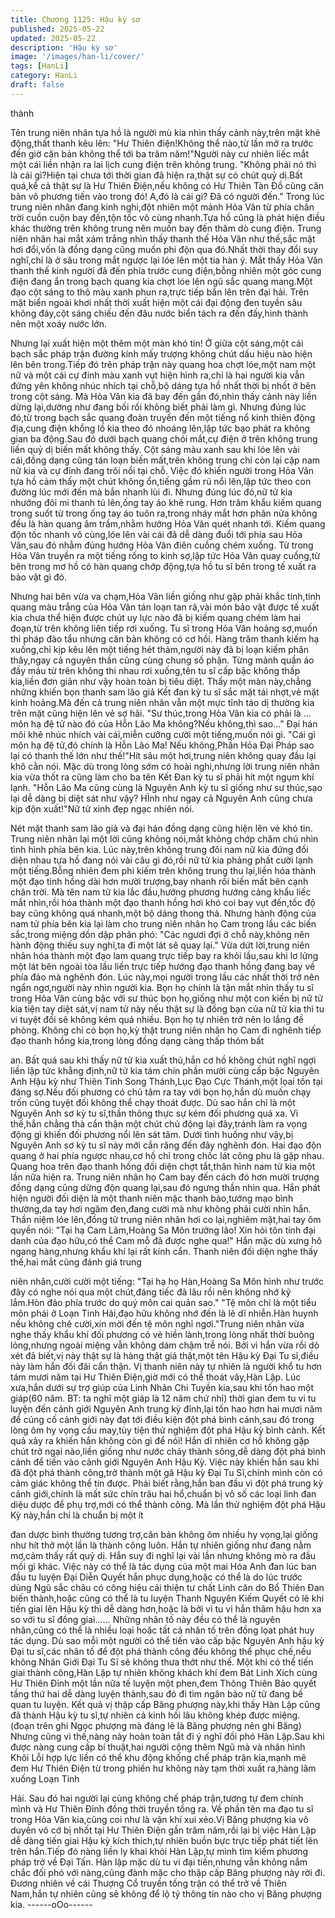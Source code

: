 ```yaml
---
title: Chương 1125: Hậu kỳ sơ
published: 2025-05-22
updated: 2025-05-22
description: 'Hậu kỳ sơ'
image: '/images/han-li/cover/'
tags: [HanLi]
category: HanLi
draft: false
---
```


thành

Tên trung niên nhân tựa hồ là người mù kia nhìn thấy cảnh
này,trên mặt khẽ động,thất thanh kêu lên:
"Hư Thiên điện!Không thể nào,từ lần mở ra trước đến giờ căn bản
không thể tới ba trăm năm!"Người này cư nhiên liếc mắt một cái
liền nhận ra lai lịch cung điện trên không trung.
"Không phải nó thì là cái gì?Hiện tại chưa tới thời gian đã hiện
ra,thật sự có chút quỷ dị.Bất quá,kể cả thật sự là Hư Thiên
Điện,nếu không có Hư Thiên Tàn Đồ cũng căn bản vô phương
tiến vào trong đó! A,đó là cái gì? Đã có người đến."
Trong lúc trung niên nhân đang kinh nghi,đột nhiên một mảnh Hỏa
Vân từ phía chân trời cuồn cuộn bay đến,tộn tốc vô cùng
nhanh.Tựa hồ cũng là phát hiện điều khác thường trên không
trung nên muốn bay đến thăm dò cung điện.
Trung niên nhân hai mắt xám trắng nhìn thấy thanh thế Hỏa Vân
như thế,sắc mặt hơi đổi,vốn là đồng dạng cũng muốn phi độn qua
đó.Nhất thời thay đổi suy nghĩ,chỉ là ở sâu trong mắt ngược lại lóe
lên một tia hàn ý.
Mắt thấy Hỏa Vân thanh thế kinh người đã đến phía trước cung
điện,bỗng nhiên một góc cung điện đang ẩn trong bạch quang kia
chợt lóe lên ngũ sắc quang mang.Một đạo cột sáng to thô màu
xanh phun ra,trực tiếp bắn lên trên đại hải.
Trên mặt biển ngoài khơi nhất thời xuất hiện một cái đại động đen
tuyền sâu không đáy,cột sáng chiếu đến đâu nước biển tách ra
đến đấy,hình thành nên một xoáy nước lớn.

Nhưng lại xuất hiện một thêm một màn khó tin!
Ở giữa cột sáng,một cái bạch sắc pháp trận đường kính mấy
trượng không chút dấu hiệu nào hiện lên bên trong.Tiếp đó trên
pháp trận này quang hoa chợt lóe,một nam một nữ và một cái cự
đỉnh màu xanh vụt hiện hình ra,chỉ là hai người kia vẫn đứng yên
không nhúc nhích tại chỗ,bộ dáng tựa hồ nhất thời bị nhốt ở bên
trong cột sáng.
Mà Hỏa Vân kia đã bay đến gần đó,nhìn thấy cảnh này liền dừng
lại,dường như đang bối rối không biết phải làm gì.
Nhưng đúng lúc đó,từ trong bạch sắc quang đoàn truyền đến một
tiếng nổ kinh thiên động địa,cung điện khổng lồ kia theo đó
nhoáng lên,lập tức bạo phát ra không gian ba động.Sau đó dưới
bạch quang chói mắt,cự điện ở trên không trung liền quỷ dị biến
mất không thấy.
Cột sáng màu xanh sau khi lóe lên vài cái,đồng dạng cũng tán
loạn biến mất,trên không trung chỉ còn lại cặp nam nữ kia và cự
đỉnh đang trôi nổi tại chỗ.
Việc đó khiến người trong Hỏa Vân tựa hồ cảm thấy một chút
không ổn,tiếng gầm rú nổi lên,lập tức theo con đường lúc mới
đến mà bắn nhanh lùi đi.
Nhưng đúng lúc đó,nữ tử kia nhướng đôi mi thanh tú lên,ống tay
áo khẽ rung.
Hơn trăm khẩu kiếm quang trong suốt từ trong ống tay áo tuôn
ra,trong nháy mắt hơn phân nửa không đều là hàn quang âm
trầm,nhằm hướng Hỏa Vân quét nhanh tới.
Kiếm quang độn tốc nhanh vô cùng,lóe lên vài cái đã dễ dàng
đuổi tới phía sau Hỏa Vân,sau đó nhằm đúng hướng Hỏa Vân
điên cuồng chém xuống.
Từ trong Hỏa Vân truyền ra một tiếng rống to kinh sợ,lập tức Hỏa
Vân quay cuồng,từ bên trong mơ hồ có hàn quang chớp động,tựa
hồ tu sĩ bên trong tế xuất ra bảo vật gì đó.

Nhưng hai bên vừa va chạm,Hỏa Vân liền giống như gặp phải
khắc tinh,tinh quang màu trắng của Hỏa Vân tán loạn tan rã,vài
món bảo vật được tế xuất kia chưa thể hiện được chút uy lực nào
đã bị kiếm quang chém làm hai đoạn,từ trên không liên tiếp rơi
xuống.
Tu sĩ trong Hỏa Vân hoảng sợ,muốn thi pháp đào tẩu nhưng căn
bản không có cơ hồi.
Hàng trăm thanh kiếm hạ xuống,chỉ kịp kêu lên một tiếng hét
thảm,người này đã bị loạn kiếm phân thây,ngay cả nguyên thần
cũng cùng chung số phận.
Từng mảnh quần áo đầy máu từ trên không thi nhau rơi
xuống,tên tu sĩ cấp bậc không thấp kia,liền đơn giản như vậy
hoàn toàn bị tiêu diệt.
Thấy một màn này,chẳng những khiến bọn thanh sam lão giả Kết
đan kỳ tu sĩ sắc mặt tái nhợt,vẻ mặt kinh hoảng.Mà đến cả trung
niên nhân vẫn một mực tỉnh táo dị thường kia trên mặt cũng hiện
lên vẻ sợ hãi.
"Sư thúc,trong Hỏa Vân kia có phải là …môn hạ đệ tử nào đó của
Hỗn Lão Ma không?Nếu không,thì sao…" Đại hán môi khẽ nhúc
nhích vài cái,miễn cưỡng cười một tiếng,muốn nói gì.
"Cái gì môn hạ đệ tử,đó chính là Hỗn Lão Ma! Nếu không,Phần
Hỏa Đại Pháp sao lại có thanh thế lớn như thế!"Hít sâu một
hơi,trung niên không quay đầu lại khô cằn nói.
Mặc dù trong lòng sớm có hoài nghi,nhưng lời trung niên nhân kia
vừa thốt ra cũng làm cho ba tên Kết Đan kỳ tu sĩ phải hít một
ngụm khí lạnh.
"Hỗn Lão Ma cũng cùng là Nguyên Anh kỳ tu sĩ giống như sư
thúc,sạo lại dễ dàng bị diệt sát như vậy? HÌnh như ngay cả
Nguyên Anh cũng chưa kịp độn xuất!"Nữ tử xinh đẹp ngạc nhiên
nói.

Nét mặt thanh sam lão giả và đại hán đồng dạng cũng hiện lên vẻ
khó tin.
Trung niên nhân lại một lời cũng không nói,mắt không chớp chăm
chú nhìn tình hình phía bên kia.
Lúc này,trên không trung đôi nam nữ kia đứng đối diện nhau tựa
hồ đang nói vài câu gì đó,rồi nữ tử kia phảng phất cười lạnh một
tiếng.Bỗng nhiên đem phi kiếm trên không trung thu lại,liền hóa
thành một đạo tinh hồng dài hơn mười trượng,bay nhanh rồi biến
mất bên cạnh chân trời.
Mà tên nam tử kia lắc đầu,hướng phương hướng cảng khẩu liếc
mắt nhìn,rồi hóa thành một đạo thanh hồng hơi khó coi bay vụt
đến,tốc độ bay cũng không quá nhanh,một bộ dáng thong thả.
Nhưng hành động của nam tử phía bên kia lại làm cho trung niên
nhân họ Cam trong lầu các biến sắc,trong miệng dồn dập phân
phó:
"Các ngươi đợi ở chỗ này,không nên hành động thiếu suy nghĩ,ta
đi một lát sẽ quay lại."
Vừa dứt lời,trung niên nhân hóa thành một đạo lam quang trực
tiếp bay ra khỏi lầu,sau khi lơ lửng một lát bên ngoài tòa lầu liền
trực tiếp hướng đạo thanh hồng đang bay về phía đảo mà nghênh
đón.
Lúc này,mọi người trong lầu các nhất thời trở nên ngẩn
ngơ,người này nhìn người kia.
Bọn họ chính là tận mắt nhìn thấy tu sĩ trong Hỏa Vân cùng bậc
với sư thúc bọn họ,giống như một con kiến bị nữ tử kia tiện tay
diệt sát,vị nam tử này nếu thật sự là đồng bạn của nữ tử kia thì tu
vi tuyệt đối sẽ không kém quá nhiều.
Bọn họ tự nhiên trở nên lo lắng đề phòng.
Không chỉ có bọn họ,kỳ thật trung niên nhân họ Cam đi nghênh
tiếp đạo thanh hồng kia,trong lòng đồng dạng càng thấp thỏm bất

an.
Bất quá sau khi thấy nữ tử kia xuất thủ,hắn cơ hồ không chút nghĩ
ngợi liền lập tức khẳng định,nữ tử kia tám chín phần mười cùng
cấp bậc Nguyên Anh Hậu kỳ như Thiên Tinh Song Thánh,Lục
Đạo Cực Thánh,một lọai tồn tại đáng sợ.Nếu đối phương có chủ
tâm ra tay với bọn họ,hắn dù muốn chạy trốn cũng tuyệt đối
không thể chạy thoát được.
Dù sao hắn chỉ là một Nguyên Anh sơ kỳ tu sĩ,thần thông thực sự
kém đối phương quá xa.
Vì thế,hắn chẳng thà cẩn thận một chút chủ động lại đây,tránh
làm ra vọng động gì khiến đối phương nổi lên sát tâm.
Dưới tình huống như vậy,bị Nguyên Anh sơ kỳ tu sĩ này mới cắn
răng đến đây nghênh đón.
Hai đạo độn quang ở hai phía ngược nhau,cơ hồ chỉ trong chốc
lát công phu là gặp nhau.
Quang hoa trên đạo thanh hồng đối diện chợt tắt,thân hình nam
tử kia một lần nữa hiện ra.
Trung niên nhân họ Cam bay đến cách đó hơn mười trượng đồng
dạng cũng dừng độn quang lại,sau đó ngưng thần nhìn qua.
Hắn phát hiện người đối diện là một thanh niên mặc thanh
bào,tướng mạo bình thường,da tay hơi ngăm đen,đang cười mà
như không phải cười nhìn hắn.
Thần niệm lóe lên,đồng tử trung niên nhân hơi co lại,nghiêm
mặt,hai tay ôm quyền nói:
"Tại hạ Cam Lâm,Hoàng Sa Môn trưởng lão! Xin hỏi tôn tính đại
danh của đạo hữu,có thể Cam mỗ đã được nghe qua!"
Hắn mặc dù xưng hô ngang hàng,nhưng khẩu khí lại rất kính cẩn.
Thanh niên đối diện nghe thấy thế,hai mắt cũng đánh giá trung

niên nhân,cười cười một tiếng:
"Tại hạ họ Hàn,Hoàng Sa Môn hình như trước đây có nghe nói
qua một chút,đáng tiếc đã lâu rồi nên không nhớ kỹ lắm.Hòn đảo
phía trước do quý môn cai quản sao."
"Tệ môn chỉ là một tiểu môn phái ở Loạn Tinh Hải,đạo hữu không
nhớ đến là lẽ dĩ nhiễn.Hàn huynh nếu không chê cười,xin mời đến
tệ môn nghỉ ngơi."Trung niên nhân vừa nghe thấy khẩu khí đối
phương có vẻ hiền lành,trong lòng nhất thời buông lỏng,nhưng
ngoài miệng vẫn không dám chậm trễ nói.
Bởi vì hắn vừa rồi dò xét đã biết,vị này thật sự là hàng thật giá
thật,một tên Hậu kỳ Đại Tu sĩ,điều này làm hắn đối đãi cẩn thận.
Vị thanh niên này tự nhiên là người khổ tu hơn tám mươi năm tại
Hư Thiên Điện,giờ mới có thể thoát vây,Hàn Lập.
Lúc xưa,hắn dưới sự trợ giúp của Linh Nhãn Chi Tuyền kia,sau
khi tốn hao một giáp(60 năm. BT: ta nghĩ một giáp là 12 năm chứ
nhỉ) thời gian đem tu vi tu luyện đến cảnh giới Nguyên Anh trung
kỳ đỉnh,lại tốn hao hơn hai mươi năm để củng cố cảnh giới này
đạt tới điều kiện đột phá bình cảnh,sau đó trong lòng ôm hy vọng
cầu may,tùy tiện thử nghiệm đột phá Hậu kỳ bình cảnh.
Kết quả xảy ra khiến hắn không còn gì để nói!
Hắn dĩ nhiên cơ hồ không gặp chút trở ngại nào,liền giống như
nước chảy thành sông,dễ dàng đột phá bình cảnh để tiến vào
cảnh giới Nguyên Anh Hậu Kỳ.
Việc này khiến hắn sau khi đã đột phá thành công,trở thành một
gã Hậu kỳ Đại Tu Sĩ,chính mình còn có cảm giác không thể tin
được.
Phải biết rằng,hắn ban đầu vì đột phá trung kỳ cảnh giới,chính là
mất sức chín trâu hai hổ,chuẩn bị vô số các loại linh đan diệu
dược để phụ trợ,mới có thể thành công.
Mà lần thử nghiệm đột phá Hậu Kỳ này,hắn chỉ là chuẩn bị một ít

đan dược bình thường tương trợ,căn bản không ôm nhiều hy
vọng,lại giống như hít thở một lần là thành công luôn.
Hắn tự nhiên giống như đang nằm mơ,cảm thấy rất quỷ dị.
Hắn suy đi nghĩ lại vài lần nhưng không mò ra đầu mối gì khác.
Việc này có thể là tác dụng của một mai Hóa Anh đan lúc ban đầu
tu luyện Đại Diễn Quyết hắn phục dụng,hoặc có thể là do lúc
trước dùng Ngũ sắc châu có công hiệu cải thiện tư chất Linh căn
do Bổ Thiên Đan biến thành,hoặc cũng có thể là tu luyện Thanh
Nguyên Kiếm Quyết có lẽ khi tiến giai lên Hậu kỳ thì dễ dàng
hơn,hoặc là bởi vì tu vi hắn thâm hậu hơn xa so với tu sĩ đồng
giai……
Những nhân tố này đều có thể là nguyên nhân,cũng có thể là
nhiều loại hoặc tất cả nhân tố trên đồng lọat phát huy tác dụng.
Dù sao mỗi một người có thể tiến vào cấp bậc Nguyên Anh hậu
kỳ Đại tu sĩ,các nhân tố để đột phá thành công đều không thể
phục chế,nếu không Nhân Giới Đại Tu Sĩ sẽ không thưa thớt như
thế.
Một khi có thể tiến giai thành công,Hàn Lập tự nhiên không khách
khí đem Bát Linh Xích cùng Hư Thiên Đỉnh một lần nữa tế luyện
một phen,đem Thông Thiên Bảo quyết tầng thứ hai dễ dàng luyện
thành,sau đó đi tìm ngân bào nữ tử đang bế quan tu luyện.
Kết quả vị thập cấp Băng phượng này,khi thấy Hàn Lập cũng đã
thành Hậu kỳ tu sĩ,tự nhiên cả kinh hồi lâu không khép được
miệng.
(đoạn trên ghi Ngọc phượng mà đáng lẽ là Băng phượng nên ghi
Băng)
Nhưng cũng vì thế,nàng này hoàn toàn tắt đi ý nghĩ đối phó Hàn
Lập.Sau khi được nàng cung cấp bí thuật,hai người cộng thêm
Ngũ mà và nhân hình Khôi Lỗi hợp lực liền có thể khu động
khống chế pháp trận kia,mạnh mẽ đem Hư Thiên Điện từ trong
phiến hư không này tạm thời xuất ra,hàng lâm xuống Loạn Tinh

Hải.
Sau đó hai người lại cùng không chế pháp trận,tương tự đem
chính mình và Hư Thiên Đỉnh đồng thời truyền tống ra.
Về phần tên ma đạo tu sĩ trong Hỏa Vân kia,cũng coi như là vận
khí xui xẻo.Vị Băng phượng kia vô duyên vô cớ bị nhốt tại Hư
Thiên Điện gần trăm năm,rồi lại bị việc Hàn Lập dễ dàng tiến giai
Hậu kỳ kích thích,tự nhiên buồn bực trực tiếp phát tiết lên trên
hắn.Tiếp đó nàng liền ly khai khỏi Hàn Lập,tự mình tìm kiếm
phương pháp trở về Đại Tấn.
Hàn lập mặc dù tu vi đại tiến,nhưng vẫn không nắm chắc đối phó
với nàng,cũng đành mặc cho thập cấp Băng phượng này rời đi.
Đương nhiên về cái Thượng Cổ truyền tống trận có thể trở về
Thiên Nam,hắn tự nhiên cũng sẽ không để lộ tý thông tin nào cho
vị Băng phượng kia.
------oOo------
